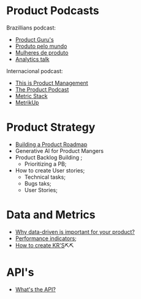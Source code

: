 # Product Podcasts
Brazillians podcast:
- [Product Guru's](https://open.spotify.com/show/7uRmxP1l3m9kwrsTYxnIMA?si=8da16b4c305f4172)
- [Produto pelo mundo](https://open.spotify.com/show/5PD1bRaJz3irxq712zF566?si=9048ed8a4ace4c09)
- [Mulheres de produto](https://open.spotify.com/show/1rfUWxL2Ia7kA343ClLya1?si=30724932a59a44ae)
- [Analytics talk](https://open.spotify.com/show/4qP97l3OJO9vH37fWhrbB7?si=ab437ae440394fa1)

Internacional podcast:
- [This is Product Management](https://open.spotify.com/show/5qoM5evv8FUvaqkSY6OHzn?si=5ddc4b6558dc432a)
- [The Product Podcast](https://open.spotify.com/show/1XBrhVLsQOIAv3KFBqnzrX?si=1c10051bf4ae4cff)
- [Metric Stack](https://open.spotify.com/show/7ksflmEcFHX9XQOlMlE25Z?si=bed2cfb67f194135)
- [MetrikUp](https://open.spotify.com/show/2p60u4FF6HIrNX5CDQbF69?si=4ee63fa82e0e47ab)


# Product Strategy

* [Building a Product Roadmap](https://github.com/jessicaxafranski/learn_about_product/blob/main/build_pb.md)
* Generative AI for Product Mangers
* Product Backlog Building ;
   * Prioritizing a PB;
* How to create User stories; 
   * Technical tasks;
   * Bugs taks;
   * User Stories;


# Data and Metrics

* [Why data-driven is important for your product?](https://github.com/jessicaxafranski/learn_about_product/blob/main/data_driven.md) 
* [Performance indicators](https://github.com/jessicaxafranski/learn_about_product/blob/main/performance_indicators.md);
* [How to create KR'S](https://github.com/jessicaxafranski/learn_about_product/blob/main/create_KR.md)⛏⛏
   

# API's

* [What's the API?](https://github.com/jessicaxafranski/learn_about_product/blob/main/about_api.md)
